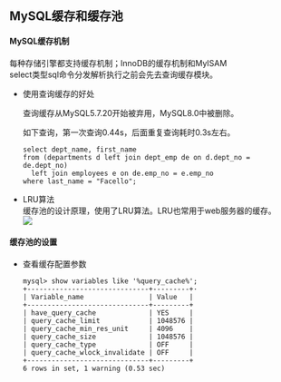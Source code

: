## MySQL缓存和缓存池

#### MySQL缓存机制  
  每种存储引擎都支持缓存机制；InnoDB的缓存机制和MyISAM  
  select类型sql命令分发解析执行之前会先去查询缓存模块。  

  + 使用查询缓存的好处

    查询缓存从MySQL5.7.20开始被弃用，MySQL8.0中被删除。

    如下查询，第一次查询0.44s，后面重复查询耗时0.3s左右。
    ```
    select dept_name, first_name 
    from (departments d left join dept_emp de on d.dept_no = de.dept_no) 
      left join employees e on de.emp_no = e.emp_no 
    where last_name = "Facello";
    ```

  + LRU算法  
    缓存池的设计原理，使用了LRU算法。LRU也常用于web服务器的缓存。  
    ![](https://img.mukewang.com/5a9f4f6e0001ca0405250475.png)  

#### 缓存池的设置

  + 查看缓存配置参数
    ```
    mysql> show variables like '%query_cache%';
    +------------------------------+---------+·
    | Variable_name                | Value   |
    +------------------------------+---------+
    | have_query_cache             | YES     |
    | query_cache_limit            | 1048576 |
    | query_cache_min_res_unit     | 4096    |
    | query_cache_size             | 1048576 |
    | query_cache_type             | OFF     |
    | query_cache_wlock_invalidate | OFF     |
    +------------------------------+---------+
    6 rows in set, 1 warning (0.53 sec)
    ```